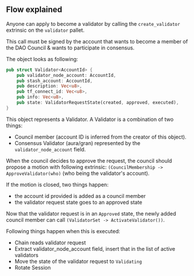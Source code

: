 ## Flow explained

Anyone can apply to become a validator by calling the `create_validator` extrinsic on the `validator` pallet.

This call must be signed by the account that wants to become a member of the DAO Council & wants to participate in consensus.

The object looks as following:

```rust
pub struct Validator<AccountId> {
    pub validator_node_account: AccountId,
    pub stash_account: AccountId,
    pub description: Vec<u8>,
    pub tf_connect_id: Vec<u8>,
    pub info: Vec<u8>,
    pub state: ValidatorRequestState(created, approved, executed),
}
```

This object represents a Validator. A Validator is a combination of two things:

- Council member (account ID is inferred from the creator of this object).
- Consensus Validator (aura/gran) represented by the `validator_node_account` field.

When the council decides to approve the request, the council should propose a motion with following extrinsic: `(CouncilMembership -> ApproveValidator(who)` (who being the validator's account).

If the motion is closed, two things happen:

- the account id provided is added as a council member
- the validator request state goes to an approved state

Now that the validator request is in an `Approved` state, the newly added council member can call `(ValidatorSet -> ActivateValidator())`.

Following things happen when this is executed:

- Chain reads validator request
- Extract validator_node_account field, insert that in the list of active validators
- Move the state of the validator request to `Validating`
- Rotate Session